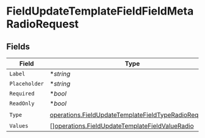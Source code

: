 # FieldUpdateTemplateFieldFieldMetaRadioRequest


## Fields

| Field                                                                                                                        | Type                                                                                                                         | Required                                                                                                                     | Description                                                                                                                  |
| ---------------------------------------------------------------------------------------------------------------------------- | ---------------------------------------------------------------------------------------------------------------------------- | ---------------------------------------------------------------------------------------------------------------------------- | ---------------------------------------------------------------------------------------------------------------------------- |
| `Label`                                                                                                                      | **string*                                                                                                                    | :heavy_minus_sign:                                                                                                           | N/A                                                                                                                          |
| `Placeholder`                                                                                                                | **string*                                                                                                                    | :heavy_minus_sign:                                                                                                           | N/A                                                                                                                          |
| `Required`                                                                                                                   | **bool*                                                                                                                      | :heavy_minus_sign:                                                                                                           | N/A                                                                                                                          |
| `ReadOnly`                                                                                                                   | **bool*                                                                                                                      | :heavy_minus_sign:                                                                                                           | N/A                                                                                                                          |
| `Type`                                                                                                                       | [operations.FieldUpdateTemplateFieldTypeRadioRequest2](../../models/operations/fieldupdatetemplatefieldtyperadiorequest2.md) | :heavy_check_mark:                                                                                                           | N/A                                                                                                                          |
| `Values`                                                                                                                     | [][operations.FieldUpdateTemplateFieldValueRadio](../../models/operations/fieldupdatetemplatefieldvalueradio.md)             | :heavy_minus_sign:                                                                                                           | N/A                                                                                                                          |